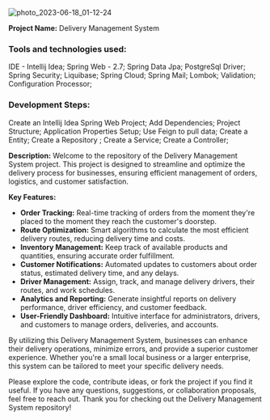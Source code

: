 
![photo_2023-06-18_01-12-24](https://github.com/xadidja03/Delivery-Management-System/assets/116426512/a64d7187-4c27-4b28-b0c5-30eb77fa3dcc)

**Project Name:** Delivery Management System

### Tools and technologies used:
IDE - Intellij Idea; Spring Web - 2.7; Spring Data Jpa; PostgreSql Driver; Spring Security; Liquibase; Spring Cloud; Spring Mail;  Lombok; Validation; Configuration Processor;

### Development Steps:
Create an Intellij Idea Spring Web Project; Add Dependencies; Project Structure; Application Properties Setup; Use Feign to pull data; Create a Entity; Create a Repository ; Create a Service; Create a Controller;

**Description:**
Welcome to the repository of the Delivery Management System project. This project is designed to streamline and optimize the delivery process for businesses, ensuring efficient management of orders, logistics, and customer satisfaction.

**Key Features:**
- **Order Tracking:** Real-time tracking of orders from the moment they're placed to the moment they reach the customer's doorstep.
- **Route Optimization:** Smart algorithms to calculate the most efficient delivery routes, reducing delivery time and costs.
- **Inventory Management:** Keep track of available products and quantities, ensuring accurate order fulfillment.
- **Customer Notifications:** Automated updates to customers about order status, estimated delivery time, and any delays.
- **Driver Management:** Assign, track, and manage delivery drivers, their routes, and work schedules.
- **Analytics and Reporting:** Generate insightful reports on delivery performance, driver efficiency, and customer feedback.
- **User-Friendly Dashboard:** Intuitive interface for administrators, drivers, and customers to manage orders, deliveries, and accounts.

By utilizing this Delivery Management System, businesses can enhance their delivery operations, minimize errors, and provide a superior customer experience. Whether you're a small local business or a larger enterprise, this system can be tailored to meet your specific delivery needs.

Please explore the code, contribute ideas, or fork the project if you find it useful. If you have any questions, suggestions, or collaboration proposals, feel free to reach out. Thank you for checking out the Delivery Management System repository!

